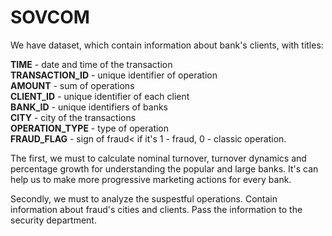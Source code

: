 # SOVCOM
We have dataset, which contain information about bank's clients, with titles:  

**TIME** - date and time of the transaction  
**TRANSACTION_ID**	- unique identifier of operation  
**AMOUNT** - sum of operations  
**CLIENT_ID**	- unique identifier of each client  
**BANK_ID** - unique identifiers of banks  
**CITY** - city of the transactions  
**OPERATION_TYPE** - type of operation   
**FRAUD_FLAG** - sign of fraud< if it's 1 - fraud, 0 - classic operation.  

The first, we must to calculate nominal turnover, turnover dynamics and percentage growth for understanding the popular and large banks. It's can help us to make more progressive marketing actions for every bank.  

Secondly, we must to analyze the suspestful operations. Contain information about fraud's cities and clients. Pass the information to the security department.


